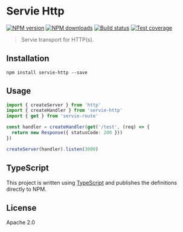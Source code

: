 # Servie Http

[![NPM version](https://img.shields.io/npm/v/servie-http.svg?style=flat)](https://npmjs.org/package/servie-http)
[![NPM downloads](https://img.shields.io/npm/dm/servie-http.svg?style=flat)](https://npmjs.org/package/servie-http)
[![Build status](https://img.shields.io/travis/serviejs/servie-http.svg?style=flat)](https://travis-ci.org/serviejs/servie-http)
[![Test coverage](https://img.shields.io/coveralls/serviejs/servie-http.svg?style=flat)](https://coveralls.io/r/serviejs/servie-http?branch=master)

> Servie transport for HTTP(s).

## Installation

```
npm install servie-http --save
```

## Usage

```ts
import { createServer } from 'http'
import { createHandler } from 'servie-http'
import { get } from 'servie-route'

const handler = createHandler(get('/test', (req) => {
  return new Response({ statusCode: 200 }))
})

createServer(handler).listen(3000)
```

## TypeScript

This project is written using [TypeScript](https://github.com/Microsoft/TypeScript) and publishes the definitions directly to NPM.

## License

Apache 2.0
